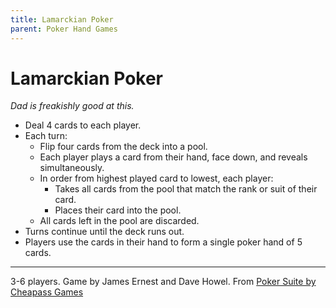 ```yaml
---
title: Lamarckian Poker
parent: Poker Hand Games
---
```


# Lamarckian Poker

*Dad is freakishly good at this.*

- Deal 4 cards to each player.
- Each turn:
    - Flip four cards from the deck into a pool.
    - Each player plays a card from their hand, face down, and reveals simultaneously.
    - In order from highest played card to lowest, each player:
        - Takes all cards from the pool that match the rank or suit of their card.
        - Places their card into the pool.
    - All cards left in the pool are discarded.
- Turns continue until the deck runs out.
- Players use the cards in their hand to form a single poker hand of 5 cards.

---

3-6 players.
Game by James Ernest and Dave Howel.
From [Poker Suite by Cheapass Games](https://cheapass.com/free-games/poker-suite/)
